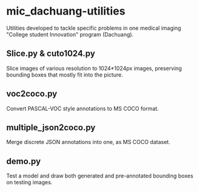 # mic_dachuang-utilities
Utilities developed to tackle specific problems in one medical imaging "College student Innovation" program (Dachuang). 
## Slice.py & cuto1024.py 
Slice images of various resolution to 1024*1024px images, preserving bounding boxes that mostly fit into the picture.
## voc2coco.py 
Convert PASCAL-VOC style annotations to MS COCO format.
## multiple_json2coco.py 
Merge discrete JSON annotations into one, as MS COCO dataset.
## demo.py 
Test a model and draw both generated and pre-annotated bounding boxes on testing images.
